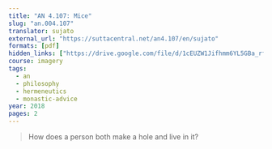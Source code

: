 ```yaml
---
title: "AN 4.107: Mice"
slug: "an.004.107"
translator: sujato
external_url: "https://suttacentral.net/an4.107/en/sujato"
formats: [pdf]
hidden_links: ["https://drive.google.com/file/d/1cEUZW1Jifhmm6YL5GBa_rfqnGmdzOZ7S"]
course: imagery
tags:
  - an
  - philosophy
  - hermeneutics
  - monastic-advice
year: 2018
pages: 2
---
```


> How does a person both make a hole and live in it?
